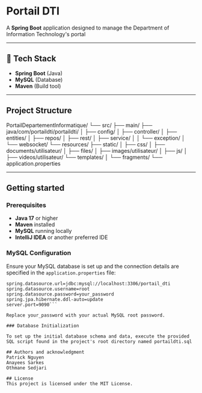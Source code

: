 # Portail DTI

A **Spring Boot** application designed to manage the Department of Information Technology's portal

---

## 🔧 Tech Stack

- **Spring Boot** (Java)
- **MySQL** (Database)
- **Maven** (Build tool)

---

## Project Structure

PortailDepartementInformatique/ 
└── src/ 
  ├── main/ 
    ├── java/com/portaildti/portaildti/ 
    │ ├── config/
    │ ├── controller/ 
    │ ├── entities/ 
    │ ├── repos/
    │ ├── rest/
	│ ├── service/
	│ │ └── exception/
	│ └── websocket/
	└── resources/
      ├── static/
	  │ ├── css/
	  │ ├── documents/utilisateur/
	  │ ├── files/
	  │ ├── images/utilisateur/
	  │ ├── js/
	  │ ├── videos/utilisateur/
	  └── templates/
	  │ └── fragments/
      └── application.properties
	  
---

## Getting started

### Prerequisites

- **Java 17** or higher
- **Maven** installed
- **MySQL** running locally
- **IntelliJ IDEA** or another preferred IDE

### MySQL Configuration

Ensure your MySQL database is set up and the connection details are specified in the `application.properties` file:

```properties
spring.datasource.url=jdbc:mysql://localhost:3306/portail_dti
spring.datasource.username=root
spring.datasource.password=your_password
spring.jpa.hibernate.ddl-auto=update
server.port=9090```

Replace your_password with your actual MySQL root password.

### Database Initialization

To set up the initial database schema and data, execute the provided SQL script found in the project's root directory named portaildti.sql

## Authors and acknowledgment
Patrick Nguyen
Anayees Sarkes
Othmane Sedjari

## License
This project is licensed under the MIT License.
